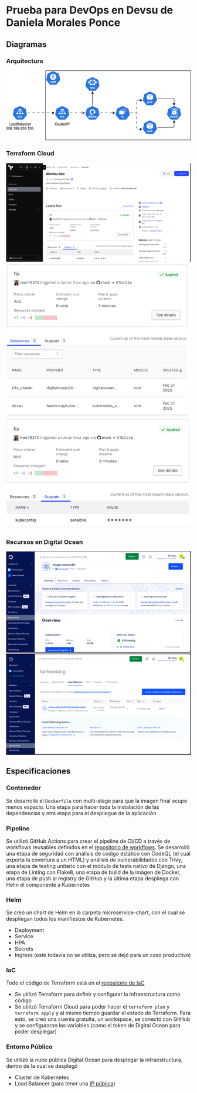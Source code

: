 # Prueba para DevOps en Devsu de Daniela Morales Ponce

## Diagramas
### Arquitectura
![Arquitectura](diagrams/architecture.png)
### Terraform Cloud
![Proyecto](diagrams/terraform_cloud.png)
![Recursos creados](diagrams/terraform_resources.png)
![Outputs](diagrams/terraform_outputs.png)
### Recursos en Digital Ocean
![Kubernetes](diagrams/do_k8s.png)
![Load Balancer](diagrams/do_lb.png)

## Especificaciones

### Contenedor
Se desarrolló el `Dockerfile` con multi-stage para que la imagen final ocupe menos espacio. Una etapa para hacer toda la instalación de las dependencias y otra etapa para el despliegue de la aplicación

### Pipeline
Se utilizó GitHub Actions para crear el pipeline de CI/CD a través de workflows reusables definidos en el [repositorio de workflows](https://github.com/mor19213/workflow-templates). Se desarrolló una etapa de seguridad con análisis de código estático con CodeQL (el cual exporta la covertura a un HTML) y análisis de vulnerabilidades con Trivy, una etapa de testing unitario con el módulo de tests nativo de Django, una etapa de Linting con Flake8, una etapa de build de la imágen de Docker, una etapa de push al registry de GitHub y la última etapa despliega con Helm el componente a Kubernetes

### Helm
Se creó un chart de Helm en la carpeta microservice-chart, con el cual se despliegan todos los manifiestos de Kubernetes.
- Deployment
- Service
- HPA
- Secrets
- Ingress (este todavía no se utiliza, pero se dejó para un caso productivo)

### IaC
Todo el código de Terraform está en el [repositorio de IaC](https://github.com/mor19213/workflow-templates)
- Se utilizó Terraform para definir y configurar la infraestructura como código
- Se utilizó Terraform Cloud para poder hacer el `terraform plan` y `terraform apply` y al mismo tiempo guardar el estado de Terraform. Para esto, se creó una cuenta gratuita, un workspace, se conectó con GitHub y se configuraron las variables (como el token de Digital Ocean para poder desplegar)

### Entorno Público
Se utilizó la nube pública Digital Ocean para desplegar la infraestructura, dentro de la cual se desplegó
- Cluster de Kubernetes
- Load Balancer (para tener una [IP pública](http://206.189.253.135/api/))